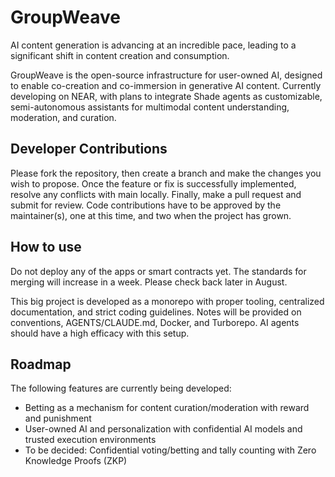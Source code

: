 # GroupWeave

AI content generation is advancing at an incredible pace, leading to a significant shift in content creation and consumption.

GroupWeave is the open-source infrastructure for user-owned AI, designed to enable co-creation and co-immersion in generative AI content. Currently developing on NEAR, with plans to integrate Shade agents as customizable, semi-autonomous assistants for multimodal content understanding, moderation, and curation.

## Developer Contributions

Please fork the repository, then create a branch and make the changes you wish to propose. Once the feature or fix is successfully implemented, resolve any conflicts with main locally. Finally, make a pull request and submit for review. Code contributions have to be approved by the maintainer(s), one at this time, and two when the project has grown. 

## How to use

Do not deploy any of the apps or smart contracts yet. The standards for merging will increase in a week. Please check back later in August. 

This big project is developed as a monorepo with proper tooling, centralized documentation, and strict coding guidelines. Notes will be provided on conventions, AGENTS/CLAUDE.md, Docker, and Turborepo. AI agents should have a high efficacy with this setup. 

## Roadmap

The following features are currently being developed:

*   Betting as a mechanism for content curation/moderation with reward and punishment 
*   User-owned AI and personalization with confidential AI models and trusted execution environments
*   To be decided: Confidential voting/betting and tally counting with Zero Knowledge Proofs (ZKP)
